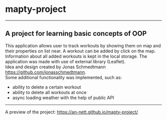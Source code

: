 # mapty-project    
____    
## A project for learning basic concepts of OOP    
This application allows user to track workouts by showing them on map and their properties on list near. A workout can be added by click on the map. Information about all added workouts is kept in the local storage. The application was made with use of external library (Leaflet).    
Idea and design created by Jonas Schmedtmann https://github.com/jonasschmedtmann.    
Some additional functionality was implemented, such as:    
* ability to delete a certain workout    
* ability to delete all workouts at once    
* async loading weather with the help of public API    
____    
A preview of the project: https://an-nett.github.io/mapty-project/
